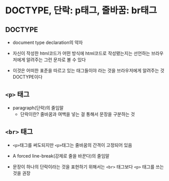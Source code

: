 DOCTYPE, 단락: p태그, 줄바꿈: br태그 
==
## DOCTYPE
+ document type declaration의 약자

+ 자신이 작성한 html코드가 어떤 방식에 html코드로 작성됐는지는 선언하는 브라우저에게 알려주는 그런 문자로 볼 수 있다

+ 이것은 어떠한 표준을 따르고 있는 태그들이야 라는 것을 브라우저에게 알려주는 것 DOCTYPE이다

## `<p>` 태그
+ paragraph(단락)의 줄임말
    + 단락이란? 줄바꿈과 여백을 넣는 걸 통해서 문장을 구분하는 것

## `<br>` 태그
+ `<p>`태그를 써도되지만 `<p>`태그는 줄바꿈의 간격이 고정되어 있음

+ A forced line-break(강제로 줄을 바꾼다)의 줄임말

+ 문장이 하나의 단락이라는 것을 표현하기 위해서는 `<br>` 태그보다 `<p>` 태그를 쓰는 것을 권장

